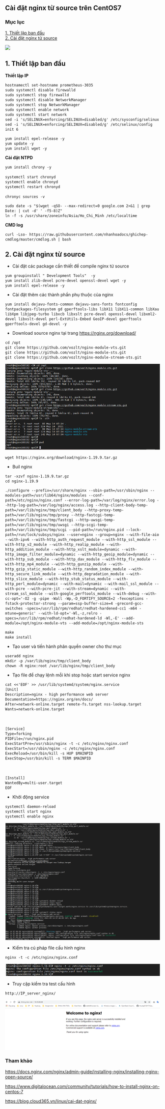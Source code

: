 ## Cài đặt nginx từ source trên CentOS7

### Mục lục

[1. Thiết lập ban đầu](#thietlap)<br>
[2. Cài đặt nginx từ source](#caidat)<br>

![](../images/cai-dat-promethues-centos7/topo-lab-promethues.png)

<a name="thietlap"></a>
## 1. Thiết lập ban đầu

**Thiết lập IP**

```
hostnamectl set-hostname prometheus-3035
sudo systemctl disable firewalld
sudo systemctl stop firewalld
sudo systemctl disable NetworkManager
sudo systemctl stop NetworkManager
sudo systemctl enable network
sudo systemctl start network
sed -i 's/SELINUX=enforcing/SELINUX=disabled/g' /etc/sysconfig/selinux
sed -i 's/SELINUX=enforcing/SELINUX=disabled/g' /etc/selinux/config
init 6
```

```
yum install epel-release -y
yum update -y
yum install wget -y
```

**Cài đặt NTPD**


```
yum install chrony -y 

systemctl start chronyd 
systemctl enable chronyd
systemctl restart chronyd 

chronyc sources -v
```

```
sudo date -s "$(wget -qSO- --max-redirect=0 google.com 2>&1 | grep Date: | cut -d' ' -f5-8)Z"
ln -f -s /usr/share/zoneinfo/Asia/Ho_Chi_Minh /etc/localtime
```

**CMD log**

```
curl -Lso- https://raw.githubusercontent.com/nhanhoadocs/ghichep-cmdlog/master/cmdlog.sh | bash
```

<a name="caidat"></a>
## 2. Cài đặt nginx từ source


- Cài đặt các package cần thiết để compile nginx từ source

```
yum groupinstall " Development Tools"  -y
yum install zlib-devel pcre-devel openssl-devel wget -y
yum install epel-release -y
```

- Cài đặt thêm các thành phần phụ thuộc của nginx

```
yum install dejavu-fonts-common dejavu-sans-fonts fontconfig fontpackages-filesystem gd gperftools-libs libX11 libX11-common libXau libXpm libjpeg-turbo libxcb libxslt pcre-devel openssl-devel libxml2-devel libxslt-devel perl-ExtUtils-Embed GeoIP-devel gperftools gperftools-devel gd-devel -y
```

- Download source nginx tại trang https://nginx.org/download/

```
cd /opt
git clone https://github.com/vozlt/nginx-module-vts.git
git clone https://github.com/vozlt/nginx-module-sts.git
git clone https://github.com/vozlt/nginx-module-stream-sts.git
```

![](../images/cai-dat-nginx-source/Screenshot_1153.png)

```
wget https://nginx.org/download/nginx-1.19.9.tar.gz
```

- Buil nginx

```
tar -xzvf nginx-1.19.9.tar.gz
cd nginx-1.19.9
```


```
./configure --prefix=/usr/share/nginx --sbin-path=/usr/sbin/nginx --modules-path=/usr/lib64/nginx/modules --conf-path=/etc/nginx/nginx.conf --error-log-path=/var/log/nginx/error.log --http-log-path=/var/log/nginx/access.log --http-client-body-temp-path=/var/lib/nginx/tmp/client_body --http-proxy-temp-path=/var/lib/nginx/tmp/proxy --http-fastcgi-temp-path=/var/lib/nginx/tmp/fastcgi --http-uwsgi-temp-path=/var/lib/nginx/tmp/uwsgi --http-scgi-temp-path=/var/lib/nginx/tmp/scgi --pid-path=/run/nginx.pid --lock-path=/run/lock/subsys/nginx --user=nginx --group=nginx --with-file-aio --with-ipv6 --with-http_auth_request_module --with-http_ssl_module --with-http_v2_module --with-http_realip_module --with-http_addition_module --with-http_xslt_module=dynamic --with-http_image_filter_module=dynamic --with-http_geoip_module=dynamic --with-http_sub_module --with-http_dav_module --with-http_flv_module --with-http_mp4_module --with-http_gunzip_module --with-http_gzip_static_module --with-http_random_index_module --with-http_secure_link_module --with-http_degradation_module --with-http_slice_module --with-http_stub_status_module --with-http_perl_module=dynamic --with-mail=dynamic --with-mail_ssl_module --with-pcre --with-pcre-jit --with-stream=dynamic --with-stream_ssl_module --with-google_perftools_module --with-debug --with-cc-opt='-O2 -g -pipe -Wall -Wp,-D_FORTIFY_SOURCE=2 -fexceptions -fstack-protector-strong --param=ssp-buffer-size=4 -grecord-gcc-switches -specs=/usr/lib/rpm/redhat/redhat-hardened-cc1 -m64 -mtune=generic' --with-ld-opt='-Wl,-z,relro -specs=/usr/lib/rpm/redhat/redhat-hardened-ld -Wl,-E' --add-module=/opt/nginx-module-vts --add-module=/opt/nginx-module-sts
```

```
make
make install
```

- Tạo user và tiến hành phân quyền owner cho thư mục

```
useradd nginx
mkdir -p /var/lib/nginx/tmp/client_body
chown -R nginx:root /var/lib/nginx/tmp/client_body
```

- Tạo file để chạy lệnh mỗi khi stop hoặc start service nginx

```
cat <<'EOF' >> /usr/lib/systemd/system/nginx.service
[Unit]
Description=nginx - high performance web server
Documentation=https://nginx.org/en/docs/
After=network-online.target remote-fs.target nss-lookup.target
Wants=network-online.target



[Service]
Type=forking
PIDFile=/run/nginx.pid
ExecStartPre=/usr/sbin/nginx -t -c /etc/nginx/nginx.conf
ExecStart=/usr/sbin/nginx -c /etc/nginx/nginx.conf
ExecReload=/usr/bin/kill -s HUP $MAINPID
ExecStop=/usr/bin/kill -s TERM $MAINPID



[Install]
WantedBy=multi-user.target
EOF
```

- Khởi động service

```
systemctl daemon-reload
systemctl start nginx
systemctl enable nginx
```

![](../images/cai-dat-nginx-source/Screenshot_1154.png)


- Kiểm tra cú pháp file cấu hình nginx

```
nginx -t -c /etc/nginx/nginx.conf 
```

![](../images/cai-dat-nginx-source/Screenshot_1155.png)

- Truy cập kiểm tra test cấu hình

```
http://IP_server_nginx/
```

![](../images/cai-dat-nginx-source/Screenshot_1156.png)

### Tham khảo


https://docs.nginx.com/nginx/admin-guide/installing-nginx/installing-nginx-open-source/

https://www.digitalocean.com/community/tutorials/how-to-install-nginx-on-centos-7

https://blog.cloud365.vn/linux/cai-dat-nginx/

